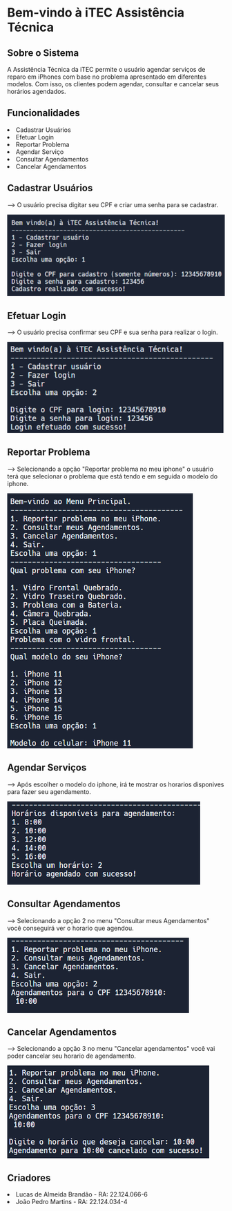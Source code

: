 
  <h1>Bem-vindo à iTEC Assistência Técnica</h1>

  <h2>Sobre o Sistema</h2>
  <p>A Assistência Técnica da iTEC permite o usuário agendar serviços de reparo em iPhones com base no problema apresentado em diferentes modelos. Com isso, os clientes podem agendar, consultar e cancelar seus horários agendados.</p>

  <h2>Funcionalidades</h2>
  <li>Cadastrar Usuários</li>
  <li>Efetuar Login</li>
  <li>Reportar Problema</li>
  <li>Agendar Serviço</li>
  <li>Consultar Agendamentos</li>
  <li>Cancelar Agendamentos</li>

  <h2>Cadastrar Usuários</h2>
  <p>--> O usuário precisa digitar seu CPF e criar uma senha para se cadastrar.</p>
  <img src="captura1.png">
  
  <h2>Efetuar Login</h2>
  <p>--> O usuário precisa confirmar seu CPF e sua senha para realizar o login. </p>
  <img src="captura2.png">
  
  <h2>Reportar Problema</h2>
  <p>--> Selecionando a opção "Reportar problema no meu iphone" o usuário terá que selecionar o problema que está tendo e em seguida o modelo do iphone.</p>
  <img src="captura3.png">
  
  <h2>Agendar Serviços</h2>
  <p>--> Após escolher o modelo do iphone, irá te mostrar os horarios disponives para fazer seu agendamento.</p>
  <img src="captura4.png">
  
  <h2>Consultar Agendamentos</h2>
  <p>--> Selecionando a opção 2 no menu "Consultar meus Agendamentos" você conseguirá ver o horario que agendou.</p>
  <img src="captura5.png">
  
  <h2>Cancelar Agendamentos</h2>
  <p>--> Selecionando a opção 3 no menu "Cancelar agendamentos" você vai poder cancelar seu horario de agendamento.</p>
  <img src="captura6.png">

  <h2>Criadores</h2>
  <li>Lucas de Almeida Brandão - RA: 22.124.066-6</li>
  <li>João Pedro Martins - RA: 22.124.034-4</li>
